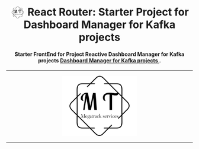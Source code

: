 <h1 align="center">
<img width="40" valign="bottom" src="public/assets/img/logo.svg">
React Router: Starter Project for Dashboard Manager for Kafka projects
</h1>
<h4 align="center">Starter FrontEnd for Project Reactive Dashboard Manager for Kafka projects <a href="https://megatrack.com/prjts/kafka-dashboard" target="_blank">Dashboard Manager for Kafka projects </a>.</h4>

---

<div align="center">
<a href="https://www.megatrack.com/" target="_blank"><img width="40%" src="public/assets/img/logo.svg"></a>
</div>

---

